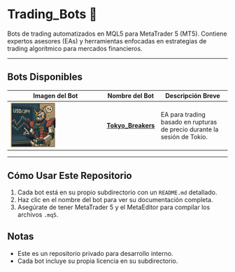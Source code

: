 # Trading_Bots 🤖

Bots de trading automatizados en MQL5 para MetaTrader 5 (MT5). Contiene expertos asesores (EAs) y herramientas enfocadas en estrategias de trading algorítmico para mercados financieros.

---

## Bots Disponibles

| Imagen del Bot | Nombre del Bot | Descripción Breve |
|----------------|----------------|-------------------|
| <img src="Tokyo_Breakers/images/Tokyo_Breakers_logo.png" style="width:50%"/> | [**Tokyo_Breakers**](Tokyo_Breakers/README.md) | EA para trading basado en rupturas de precio durante la sesión de Tokio. |

---

## Cómo Usar Este Repositorio
1. Cada bot está en su propio subdirectorio con un `README.md` detallado.
2. Haz clic en el nombre del bot para ver su documentación completa.
3. Asegúrate de tener MetaTrader 5 y el MetaEditor para compilar los archivos `.mq5`.

## Notas
- Este es un repositorio privado para desarrollo interno.
- Cada bot incluye su propia licencia en su subdirectorio.